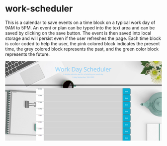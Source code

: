 # work-scheduler

This is a calendar to save events on a time block on a typical work day of 9AM to 5PM. An event or plan can be typed into the text area and can be saved by clicking on the save button. 
The event is then saved into local storage and will persist even if the user refreshes the page. Each time block is color coded to help the user, the pink colored block indicates the present time, the grey colored block represents the past, and the green color block represents the future. 



![Work Scheduler](Assets/workscheduler.png)